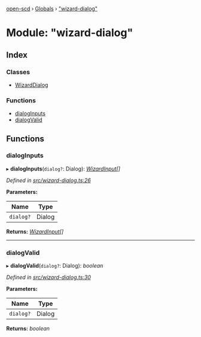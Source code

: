 [open-scd](../README.md) › [Globals](../globals.md) › ["wizard-dialog"](_wizard_dialog_.md)

# Module: "wizard-dialog"

## Index

### Classes

* [WizardDialog](../classes/_wizard_dialog_.wizarddialog.md)

### Functions

* [dialogInputs](_wizard_dialog_.md#dialoginputs)
* [dialogValid](_wizard_dialog_.md#dialogvalid)

## Functions

###  dialogInputs

▸ **dialogInputs**(`dialog?`: Dialog): *[WizardInput](_foundation_.md#wizardinput)[]*

*Defined in [src/wizard-dialog.ts:26](https://github.com/openscd/open-scd/blob/56480b8/src/wizard-dialog.ts#L26)*

**Parameters:**

Name | Type |
------ | ------ |
`dialog?` | Dialog |

**Returns:** *[WizardInput](_foundation_.md#wizardinput)[]*

___

###  dialogValid

▸ **dialogValid**(`dialog?`: Dialog): *boolean*

*Defined in [src/wizard-dialog.ts:30](https://github.com/openscd/open-scd/blob/56480b8/src/wizard-dialog.ts#L30)*

**Parameters:**

Name | Type |
------ | ------ |
`dialog?` | Dialog |

**Returns:** *boolean*
